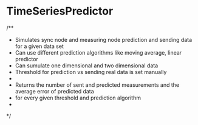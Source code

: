 # TimeSeriesPredictor
/**
 * Simulates sync node and measuring node prediction and sending data for a given data set
 * Can use different prediction algorithms like moving average, linear predictor
 * Can sumulate one dimensional and two dimensional data 
 * Threshold for prediction vs sending real data is set manually
 *
 * Returns the number of sent and predicted measurements and the average error of predicted data
 * for every given threshold and  prediction algorithm
 *
 */
